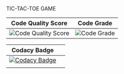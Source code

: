 


TIC-TAC-TOE GAME



|Code Quality Score| Code Grade |  
| ------------- | ------------- |
| ![Code Quality Score](https://www.code-inspector.com/project/27579/score/svg)  | ![Code Grade](https://www.code-inspector.com/project/27579/status/svg) |



| Codacy Badge |                |
| ------------- | ------------- |
| [![Codacy Badge](https://app.codacy.com/project/badge/Grade/3e7da621bdc84d758a65b802afde36d5)](https://www.codacy.com/gh/vinay3099/STEPin_Tic-tac-toe-Game/dashboard?utm_source=github.com&amp;utm_medium=referral&amp;utm_content=vinay3099/STEPin_Tic-tac-toe-Game&amp;utm_campaign=Badge_Grade)
  |             |












